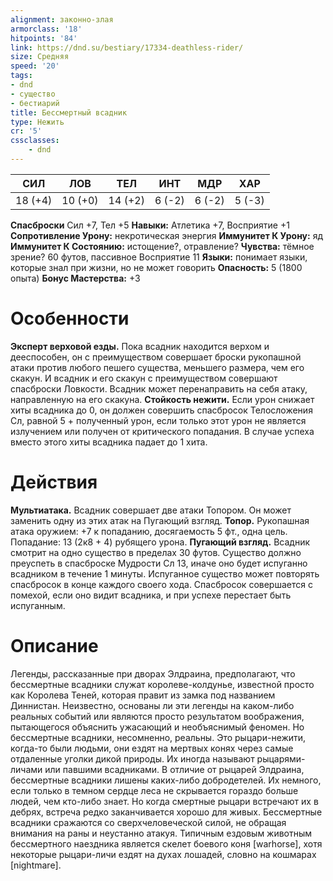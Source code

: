 ```yaml
---
alignment: законно-злая
armorclass: '18'
hitpoints: '84'
link: https://dnd.su/bestiary/17334-deathless-rider/
size: Средняя
speed: '20'
tags:
- dnd
- существо
- бестиарий
title: Бессмертный всадник
type: Нежить
cr: '5'
cssclasses:
    - dnd
---
```



| СИЛ | ЛОВ | ТЕЛ | ИНТ | МДР | ХАР |
|---|---|---|---|---|---|
| 18 (+4) | 10 (+0) | 14 (+2) | 6 (-2) | 6 (-2) | 5 (-3) |
**Спасброски** Сил +7, Тел +5
**Навыки:** Атлетика +7, Восприятие +1
**Сопротивление Урону:** некротическая энергия
**Иммунитет К Урону:** яд
**Иммунитет К Состоянию:** истощение?, отравление?
**Чувства:** тёмное зрение? 60 футов, пассивное Восприятие 11
**Языки:** понимает языки, которые знал при жизни, но не может говорить
**Опасность:** 5 (1800 опыта)
**Бонус Мастерства:** +3


# Особенности
**Эксперт верховой езды.** Пока всадник находится верхом и дееспособен, он с преимуществом совершает броски рукопашной атаки против любого пешего существа, меньшего размера, чем его скакун. И всадник и его скакун с преимуществом совершают спасброски Ловкости. Всадник может перенаправить на себя атаку, направленную на его скакуна.
**Стойкость нежити.** Если урон снижает хиты всадника до 0, он должен совершить спасбросок Телосложения Сл, равной 5 + полученный урон, если только этот урон не является излучением или получен от критического попадания. В случае успеха вместо этого хиты всадника падает до 1 хита.


# Действия
**Мультиатака.** Всадник совершает две атаки Топором. Он может заменить одну из этих атак на Пугающий взгляд.
**Топор.** Рукопашная атака оружием: +7 к попаданию, досягаемость 5 фт., одна цель. Попадание: 13 (2к8 + 4) рубящего урона.
**Пугающий взгляд.** Всадник смотрит на одно существо в пределах 30 футов. Существо должно преуспеть в спасброске Мудрости Сл 13, иначе оно будет испуганно всадником в течение 1 минуты. Испуганное существо может повторять спасбросок в конце каждого своего хода. Спасбросок совершается с помехой, если оно видит всадника, и при успехе перестает быть испуганным.


# Описание
 Легенды, рассказанные при дворах Элдраина, предполагают, что бессмертные всадники служат королеве-колдунье, известной просто как Королева Теней, которая правит из замка под названием Диннистан. Неизвестно, основаны ли эти легенды на каком-либо реальных событий или являются просто результатом воображения, пытающегося объяснить ужасающий и необъяснимый феномен. Но бессмертные всадники, несомненно, реальны. Это рыцари-нежити, когда-то были людьми, они ездят на мертвых конях через самые отдаленные уголки дикой природы. Их иногда называют рыцарями-личами или павшими всадниками. В отличие от рыцарей Элдраина, бессмертные всадники лишены каких-либо добродетелей. Их немного, если только в темном сердце леса не скрывается гораздо больше людей, чем кто-либо знает. Но когда смертные рыцари встречают их в дебрях, встреча редко заканчивается хорошо для живых. Бессмертные всадники сражаются со сверхчеловеческой силой, не обращая внимания на раны и неустанно атакуя. Типичным ездовым животным бессмертного наездника является скелет боевого коня [warhorse], хотя некоторые рыцари-личи ездят на духах лошадей, словно на кошмарах [nightmare].